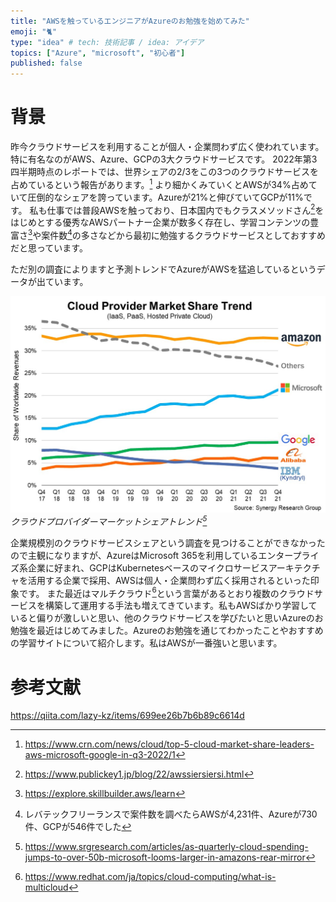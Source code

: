 ```yaml
---
title: "AWSを触っているエンジニアがAzureのお勉強を始めてみた"
emoji: "🐈"
type: "idea" # tech: 技術記事 / idea: アイデア
topics: ["Azure", "microsoft", "初心者"]
published: false
---
```

# 背景
昨今クラウドサービスを利用することが個人・企業問わず広く使われています。特に有名なのがAWS、Azure、GCPの3大クラウドサービスです。
2022年第3四半期時点のレポートでは、世界シェアの2/3をこの3つのクラウドサービスを占めているという報告があります。[^1]
より細かくみていくとAWSが34%占めていて圧倒的なシェアを誇っています。Azureが21%と伸びていてGCPが11%です。
私も仕事では普段AWSを触っており、日本国内でもクラスメソッドさん[^2]をはじめとする優秀なAWSパートナー企業が数多く存在し、学習コンテンツの豊富さ[^3]や案件数[^4]の多さなどから最初に勉強するクラウドサービスとしておすすめだと思っています。

ただ別の調査によりますと予測トレンドでAzureがAWSを猛追しているというデータが出ています。

![](/images/azure-microsoft-learn-good/image1.jpg)
*クラウドプロバイダーマーケットシェアトレンド[^5]*

企業規模別のクラウドサービスシェアという調査を見つけることができなかったので主観になりますが、AzureはMicrosoft 365を利用しているエンタープライズ系企業に好まれ、GCPはKubernetesベースのマイクロサービスアーキテクチャを活用する企業で採用、AWSは個人・企業問わず広く採用されるといった印象です。
また最近はマルチクラウド[^6]という言葉があるとおり複数のクラウドサービスを構築して運用する手法も増えてきています。私もAWSばかり学習していると偏りが激しいと思い、他のクラウドサービスを学びたいと思いAzureのお勉強を最近はじめてみました。Azureのお勉強を通じてわかったことやおすすめの学習サイトについて紹介します。私はAWSが一番強いと思います。

[^1]: https://www.crn.com/news/cloud/top-5-cloud-market-share-leaders-aws-microsoft-google-in-q3-2022/1
[^2]: https://www.publickey1.jp/blog/22/awssiersiersi.html
[^3]: https://explore.skillbuilder.aws/learn
[^4]: レバテックフリーランスで案件数を調べたらAWSが4,231件、Azureが730件、GCPが546件でした
[^5]: https://www.srgresearch.com/articles/as-quarterly-cloud-spending-jumps-to-over-50b-microsoft-looms-larger-in-amazons-rear-mirror
[^6]: https://www.redhat.com/ja/topics/cloud-computing/what-is-multicloud

# 参考文献
https://qiita.com/lazy-kz/items/699ee26b7b6b89c6614d